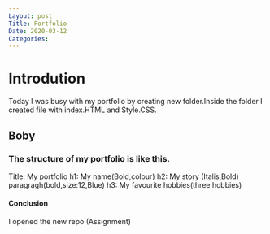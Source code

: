 ```yaml
---
Layout: post
Title: Portfolio
Date: 2020-03-12
Categories:
---
```

# Introdution

Today I was busy with my portfolio by creating new folder.Inside the folder I created file with index.HTML and Style.CSS.

## Boby

### The structure of my portfolio is like this.

Title: My portfolio
h1: My name(Bold,colour)
h2: My story (Italis,Bold)
paragragh(bold,size:12,Blue)
h3: My favourite hobbies(three hobbies)

#### Conclusion

I opened the new repo (Assignment)

